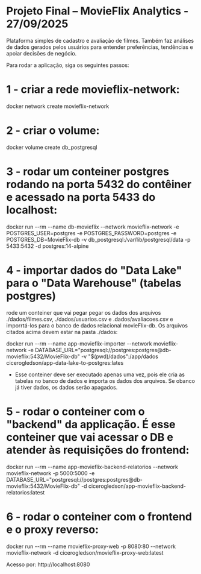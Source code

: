 # Projeto Final – MovieFlix Analytics - 27/09/2025

Plataforma simples de cadastro e avaliação de filmes. Também faz análises de dados gerados pelos usuários para entender preferências, tendências e apoiar decisões de negócio.

Para rodar a aplicação, siga os seguintes passos:

# 1 - criar a rede movieflix-network: 
docker network create movieflix-network

# 2 - criar o volume: 
docker volume create db_postgresql

# 3 - rodar um conteiner postgres rodando na porta 5432 do contêiner e acessado na porta 5433 do localhost:
docker run --rm --name db-movieflix --network movieflix-network -e POSTGRES_USER=postgres -e POSTGRES_PASSWORD=postgres -e POSTGRES_DB=MovieFlix-db -v db_postgresql:/var/lib/postgresql/data -p 5433:5432 -d postgres:14-alpine


# 4 - importar dados do "Data Lake" para o "Data Warehouse" (tabelas postgres) 
rode um conteiner que vai pegar pegar os dados dos arquivos ./dados/filmes.csv, ./dados/usuarios.csv e .dados/avaliacoes.csv e imporrtá-los para o banco de dados relacional movieFlix-db. Os arquivos citados acima devem estar na pasta ./dados:

docker run --rm --name app-movieflix-importer --network movieflix-network -e DATABASE_URL="postgresql://postgres:postgres@db-movieflix:5432/MovieFlix-db" -v "$(pwd)/dados":/app/dados cicerogledson/app-data-lake-to-postgres:lates

* Esse conteiner deve ser executado apenas uma vez, pois ele cria as tabelas no banco de dados e importa os dados dos arquivos. Se obanco já tiver dados, os dados serão apagados. 


# 5 - rodar o conteiner com o "backend" da applicação. É esse conteiner que vai acessar o DB e atender às requisições do frontend: 
docker run --rm --name app-movieflix-backend-relatorios --network movieflix-network -p 5000:5000 -e DATABASE_URL="postgresql://postgres:postgres@db-movieflix:5432/MovieFlix-db" -d cicerogledson/app-movieflix-backend-relatorios:latest


# 6 - rodar o conteiner com o frontend e o proxy reverso:
docker run --rm --name movieflix-proxy-web -p 8080:80 --network movieflix-network -d cicerogledson/movieflix-proxy-web:latest

Acesso por:
http://localhost:8080
